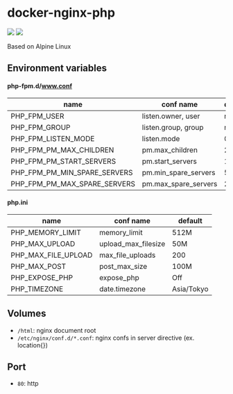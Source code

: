 # docker-nginx-php
[![](https://images.microbadger.com/badges/version/sugtao4423/nginx-php.svg)](https://microbadger.com/images/sugtao4423/nginx-php "Get your own version badge on microbadger.com") [![](https://images.microbadger.com/badges/image/sugtao4423/nginx-php.svg)](https://microbadger.com/images/sugtao4423/nginx-php "Get your own image badge on microbadger.com")

Based on Alpine Linux

## Environment variables
#### php-fpm.d/www.conf
name | conf name | default
--- | --- | ---
PHP_FPM_USER | listen.owner, user | nginx
PHP_FPM_GROUP | listen.group, group | nginx
PHP_FPM_LISTEN_MODE | listen.mode | 0660
PHP_FPM_PM_MAX_CHILDREN | pm.max_children | 25
PHP_FPM_PM_START_SERVERS | pm.start_servers | 10
PHP_FPM_PM_MIN_SPARE_SERVERS | pm.min_spare_servers | 5
PHP_FPM_PM_MAX_SPARE_SERVERS | pm.max_spare_servers | 20

#### php.ini
name | conf name | default
--- | --- | ---
PHP_MEMORY_LIMIT | memory_limit | 512M
PHP_MAX_UPLOAD | upload_max_filesize | 50M
PHP_MAX_FILE_UPLOAD | max_file_uploads | 200
PHP_MAX_POST | post_max_size | 100M
PHP_EXPOSE_PHP | expose_php | Off
PHP_TIMEZONE | date.timezone | Asia/Tokyo

## Volumes
* `/html`: nginx document root
* `/etc/nginx/conf.d/*.conf`: nginx confs in server directive (ex. location{})

## Port
* `80`: http
